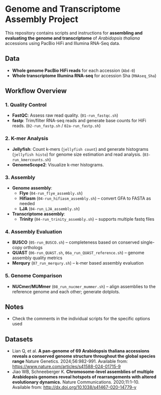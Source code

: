 # Genome and Transcriptome Assembly Project

This repository contains scripts and instructions for **assembling and evaluating the genome and transcriptome** of *Arabidopsis thaliana* accessions using PacBio HiFi and Illumina RNA-Seq data.

## Data
- **Whole genome PacBio HiFi reads** for each accession (`Abd-0`)  
- **Whole transcriptome Illumina RNA-seq** for accession Sha (`RNAseq_Sha`)  

## Workflow Overview

### 1. Quality Control
- **FastQC**: Assess raw read quality. (`01-run_fastqc.sh`)
- **fastp**: Trim/filter RNA-seq reads and generate base counts for HiFi reads. (`02-run_fastp.sh` / `02a-run_fastp.sh`)

### 2. K-mer Analysis
- **Jellyfish**: Count k-mers (`jellyfish count`) and generate histograms (`jellyfish histo`) for genome size estimation and read analysis. (`03-run_kmercounts.sh`)
- **GenomeScope2**: Visualize k-mer histograms.

### 3. Assembly
- **Genome assembly**:
  - **Flye** (`04-run_flye_assembly.sh`)
  - **Hifiasm** (`04-run_hifiasm_assembly.sh`) – convert GFA to FASTA as needed
  - **LJA** (`04-run_LJA_assembly.sh`)
- **Transcriptome assembly**:
  - **Trinity** (`04-run_trinity_assembly.sh`) – supports multiple fastq files

### 4. Assembly Evaluation
- **BUSCO** (`05-run_BUSCO.sh`) – completeness based on conserved single-copy orthologs
- **QUAST** (`06-run_QUAST.sh`, `06a_run_QUAST_reference.sh`) – genome assembly quality metrics
- **Merqury** (`07_run_merqury.sh`) – k-mer based assembly evaluation

### 5. Genome Comparison
- **NUCmer/MUMmer** (`08_run_nucmer_mummer.sh`) – align assemblies to the reference genome and each other; generate dotplots.

## Notes
- Check the comments in the individual scripts for the specific options used
  
## Datasets
- Lian Q, et al. **A pan-genome of 69 Arabidopsis thaliana accessions reveals a conserved genome structure throughout the global species range** Nature Genetics. 2024;56:982-991. Available from: https://www.nature.com/articles/s41588-024-01715-9
- Jiao WB, Schneeberger K. **Chromosome-level assemblies of multiple Arabidopsis genomes reveal hotspots of rearrangements with altered evolutionary dynamics.** Nature Communications. 2020;11:1–10. Available from: http://dx.doi.org/10.1038/s41467-020-14779-y

